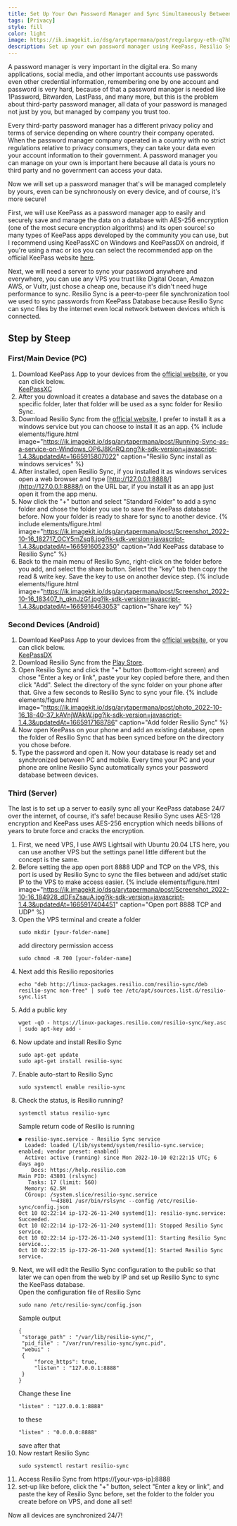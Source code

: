 ```yaml
---
title: Set Up Your Own Password Manager and Sync Simultaneously Between Devices
tags: [Privacy]
style: fill
color: light
image: https://ik.imagekit.io/dsg/arytapermana/post/regularguy-eth-q7h8LVeUgFU-unsplash_OUIyvNbZF.jpg?ik-sdk-version=javascript-1.4.3&updatedAt=1665928312563
description: Set up your own password manager using KeePass, Resilio Sync, and a VPS server for more security and reliability.
---
```


A password manager is very important in the digital era. So many applications, social media, and other important accounts use passwords even other credential information, remembering one by one account and password is very hard, because of that a password manager is needed like 1Password, Bitwarden, LastPass, and many more, but this is the problem about third-party password manager, all data of your password is managed not just by you, but managed by company you trust too.

Every third-party password manager has a different privacy policy and terms of service depending on where country their company operated. When the password manager company operated in a country with no strict regulations relative to privacy consumers, they can take your data even your account information to their government. A password manager you can manage on your own is important here because all data is yours no third party and no government can access your data.

Now we will set up a password manager that's will be managed completely by yours, even can be synchronously on every device, and of course, it's more secure!

First, we will use KeePass as a password manager app to easily and securely save and manage the data on a database with AES-256 encryption (one of the most secure encryption algorithms) and its open source! so many types of KeePass apps developed by the community you can use, but I recommend using KeePassXC on Windows and KeePassDX on android, if you're using a mac or ios you can select the recommended app on the official KeePass website [here](https://keepass.info/download.html).

Next, we will need a server to sync your password anywhere and everywhere, you can use any VPS you trust like Digital Ocean, Amazon AWS, or Vultr, just chose a cheap one, because it's didn't need huge performance to sync. Resilio Sync is a peer-to-peer file synchronization tool we used to sync passwords from KeePass Database because Resilio Sync can sync files by the internet even local network between devices which is connected.

## Step by Steep

### First/Main Device (PC)

1. Download KeePass App to your devices from the [official website](https://keepass.info/download.html), or you can click below. <br />
   [KeePassXC](https://keepassxc.org/)
2. After you download it creates a database and saves the database on a specific folder, later that folder will be used as a sync folder for Resilio Sync.
3. Download Resilio Sync from the [official website](https://www.resilio.com/individuals/), I prefer to install it as a windows service but you can choose to install it as an app.
   {% include elements/figure.html image="https://ik.imagekit.io/dsg/arytapermana/post/Running-Sync-as-a-service-on-Windows_OP6J8KnRQ.png?ik-sdk-version=javascript-1.4.3&updatedAt=1665915807022" caption="Resilio Sync install as windows services" %}
4. After installed, open Resilio Sync, if you installed it as windows services open a web browser and type [http://127.0.0.1:8888/](http://127.0.0.1:8888/) on the URL bar, if you install it as an app just open it from the app menu.
5. Now click the "+" button and select "Standard Folder" to add a sync folder and chose the folder you use to save the KeePass database before. Now your folder is ready to share for sync to another device.
   {% include elements/figure.html image="https://ik.imagekit.io/dsg/arytapermana/post/Screenshot_2022-10-16_182717_OCY5mZsq8.jpg?ik-sdk-version=javascript-1.4.3&updatedAt=1665916052350" caption="Add KeePass database to Resilio Sync" %}
6. Back to the main menu of Resilio Sync, right-click on the folder before you add, and select the share button. Select the "key" tab then copy the read & write key. Save the key to use on another device step.
   {% include elements/figure.html image="https://ik.imagekit.io/dsg/arytapermana/post/Screenshot_2022-10-16_183407_h_qknJzGf.jpg?ik-sdk-version=javascript-1.4.3&updatedAt=1665916463053" caption="Share key" %}

### Second Devices (Android)

1. Download KeePass App to your devices from the [official website](https://keepass.info/download.html), or you can click below. <br />
   [KeePassDX](https://www.keepassdx.com/)
2. Download Resilio Sync from the [Play Store](https://play.google.com/store/apps/details?id=com.resilio.sync).
3. Open Resilio Sync and click the "+" button (bottom-right screen) and chose "Enter a key or link", paste your key copied before there, and then click "Add". Select the directory of the sync folder on your phone after that. Give a few seconds to Resilio Sync to sync your file.
   {% include elements/figure.html image="https://ik.imagekit.io/dsg/arytapermana/post/photo_2022-10-16_18-40-37_kAVnjWAkW.jpg?ik-sdk-version=javascript-1.4.3&updatedAt=1665917168786" caption="Add folder Resilio Sync" %}
4. Now open KeePass on your phone and add an existing database, open the folder of Resilio Sync that has been synced before on the directory you chose before.
5. Type the password and open it. Now your database is ready set and synchronized between PC and mobile. Every time your PC and your phone are online Resilio Sync automatically syncs your password database between devices.

### Third (Server)

The last is to set up a server to easily sync all your KeePass database 24/7 over the internet, of course, it's safe! because Resilio Sync uses AES-128 encryption and KeePass uses AES-256 encryption which needs billions of years to brute force and cracks the encryption.

1. First, we need VPS, I use AWS Lightsail with Ubuntu 20.04 LTS here, you can use another VPS but the settings panel little different but the concept is the same.
2. Before setting the app open port 8888 UDP and TCP on the VPS, this port is used by Resilio Sync to sync the files between and add/set static IP to the VPS to make access easier.
   {% include elements/figure.html image="https://ik.imagekit.io/dsg/arytapermana/post/Screenshot_2022-10-16_184928_dDFsZsauA.jpg?ik-sdk-version=javascript-1.4.3&updatedAt=1665917404451" caption="Open port 8888 TCP and UDP" %}
3. Open the VPS terminal and create a folder
   ```
   sudo mkdir [your-folder-name]
   ```
   add directory permission access
   ```
   sudo chmod -R 700 [your-folder-name]
   ```
4. Next add this Resilio repositories
   ```
   echo "deb http://linux-packages.resilio.com/resilio-sync/deb resilio-sync non-free" | sudo tee /etc/apt/sources.list.d/resilio-sync.list
   ```
5. Add a public key
   ```
   wget -qO - https://linux-packages.resilio.com/resilio-sync/key.asc | sudo apt-key add -
   ```
6. Now update and install Resilio Sync
   ```
   sudo apt-get update
   sudo apt-get install resilio-sync
   ```
7. Enable auto-start to Resilio Sync
   ```
   sudo systemctl enable resilio-sync
   ```
8. Check the status, is Resilio running?
   ```
   systemctl status resilio-sync
   ```
   Sample return code of Resilio is running
   ```
   ● resilio-sync.service - Resilio Sync service
     Loaded: loaded (/lib/systemd/system/resilio-sync.service; enabled; vendor preset: enabled)
     Active: active (running) since Mon 2022-10-10 02:22:15 UTC; 6 days ago
       Docs: https://help.resilio.com
   Main PID: 43801 (rslsync)
      Tasks: 17 (limit: 560)
     Memory: 62.5M
     CGroup: /system.slice/resilio-sync.service
             └─43801 /usr/bin/rslsync --config /etc/resilio-sync/config.json
   Oct 10 02:22:14 ip-172-26-11-240 systemd[1]: resilio-sync.service: Succeeded.
   Oct 10 02:22:14 ip-172-26-11-240 systemd[1]: Stopped Resilio Sync service.
   Oct 10 02:22:14 ip-172-26-11-240 systemd[1]: Starting Resilio Sync service...
   Oct 10 02:22:15 ip-172-26-11-240 systemd[1]: Started Resilio Sync service.
   ```
9. Next, we will edit the Resilio Sync configuration to the public so that later we can open from the web by IP and set up Resilio Sync to sync the KeePass database. <br />
   Open the configuration file of Resilio Sync
   ```
   sudo nano /etc/resilio-sync/config.json
   ```
   Sample output
   ```
   {
    "storage_path" : "/var/lib/resilio-sync/",
    "pid_file" : "/var/run/resilio-sync/sync.pid",
    "webui" :
    {
        "force_https": true,
        "listen" : "127.0.0.1:8888"
    }
   }
   ```
   Change these line
   ```
   "listen" : "127.0.0.1:8888"
   ```
   to these
   ```
   "listen" : "0.0.0.0:8888"
   ```
   save after that
10. Now restart Resilio Sync
    ```
    sudo systemctl restart resilio-sync
    ```
11. Access Resilio Sync from https://[your-vps-ip]:8888
12. set-up like before, click the "+" button, select "Enter a key or link", and paste the key of Resilio Sync before, set the folder to the folder you create before on VPS, and done all set!

Now all devices are synchronized 24/7!
